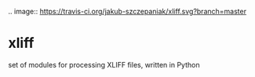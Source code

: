 .. image:: https://travis-ci.org/jakub-szczepaniak/xliff.svg?branch=master
	

# xliff
set of modules for processing XLIFF files, written in Python
